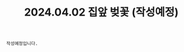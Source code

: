 ﻿---
title: 2024.04.02 집앞 벚꽃 (작성예정)
categories: [2024, 야외, 스냅]
comments: false
# thumbnail: 
---

`작성예정입니다.`
